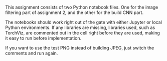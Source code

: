 This assignment consists of two Python notebook files. One for the image filtering part of assignment 2, and the other for the build CNN part.


The notebooks should work right out of the gate with either Jupyter or local Python environments. If any libraries are missing, libraries used, such as TorchViz, are commented out in the cell right before they are used, making it easy to run before implementation.


If you want to use the test PNG instead of building JPEG, just switch the comments and run again.
